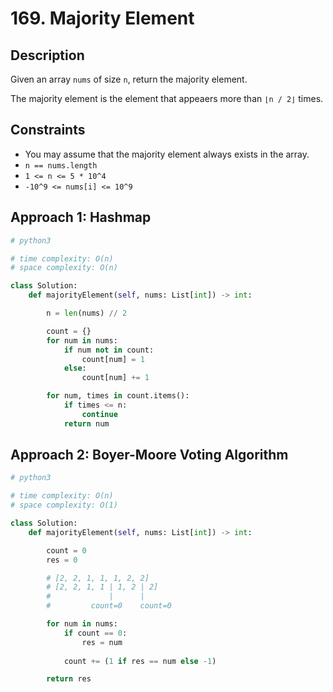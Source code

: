 # 169. Majority Element

## Description

Given an array `nums` of size `n`, return the majority element.

The majority element is the element that appeaers more than `⌊n / 2⌋` times.

## Constraints

- You may assume that the majority element always exists in the array.
- `n == nums.length`
- `1 <= n <= 5 * 10^4`
- `-10^9 <= nums[i] <= 10^9`

## Approach 1: Hashmap

```python
# python3

# time complexity: O(n)
# space complexity: O(n)

class Solution:
    def majorityElement(self, nums: List[int]) -> int:

        n = len(nums) // 2

        count = {}
        for num in nums:
            if num not in count:
                count[num] = 1
            else:
                count[num] += 1

        for num, times in count.items():
            if times <= n:
                continue
            return num
```

## Approach 2: Boyer-Moore Voting Algorithm

```python
# python3

# time complexity: O(n)
# space complexity: O(1)

class Solution:
    def majorityElement(self, nums: List[int]) -> int:

        count = 0
        res = 0

        # [2, 2, 1, 1, 1, 2, 2]
        # [2, 2, 1, 1 | 1, 2 | 2]
        #             |      |
        #         count=0    count=0

        for num in nums:
            if count == 0:
                res = num
            
            count += (1 if res == num else -1)

        return res
```